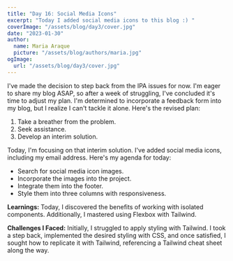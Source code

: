 ```yaml
---
title: "Day 16: Social Media Icons"
excerpt: "Today I added social media icons to this blog :) "
coverImage: "/assets/blog/day3/cover.jpg"
date: "2023-01-30"
author:
  name: Maria Araque
  picture: "/assets/blog/authors/maria.jpg"
ogImage:
  url: "/assets/blog/day3/cover.jpg"
---
```


I've made the decision to step back from the IPA issues for now. I'm eager to share my blog ASAP, so after a week of struggling, I've concluded it's time to adjust my plan. I'm determined to incorporate a feedback form into my blog, but I realize I can't tackle it alone. Here's the revised plan:

1. Take a breather from the problem.
2. Seek assistance.
3. Develop an interim solution.

Today, I'm focusing on that interim solution. I've added social media icons, including my email address. Here's my agenda for today:

- Search for social media icon images.
- Incorporate the images into the project.
- Integrate them into the footer.
- Style them into three columns with responsiveness.

**Learnings:**
Today, I discovered the benefits of working with isolated components. Additionally, I mastered using Flexbox with Tailwind.

**Challenges I Faced:**
Initially, I struggled to apply styling with Tailwind. I took a step back, implemented the desired styling with CSS, and once satisfied, I sought how to replicate it with Tailwind, referencing a Tailwind cheat sheet along the way.